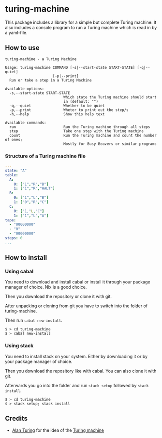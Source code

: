 # turing-machine

This package includes a library for a simple but complete Turing machine.
It also includes a console program to run a Turing machine which is read in by a yaml-file.

## How to use

```
turing-machine - a Turing Machine

Usage: turing-machine COMMAND [-s|--start-state START-STATE] [-q|--quiet] 
                      [-p|--print]
  Run or take a step in a Turing Machine

Available options:
  -s,--start-state START-STATE
                           Which state the Turing machine should start
                           in (default: "")
  -q,--quiet               Whether to be quiet
  -p,--print               Wheter to print out the step/s
  -h,--help                Show this help text

Available commands:
  run                      Run the Turing machine through all steps
  step                     Take one step with the Turing machine
  count                    Run the Turing machine and count the number of ones;
                           Mostly for Busy Beavers or similar programs
```

### Structure of a Turing machine file
```yaml
---
state: "A"
table:
  A:
    0: ["1","R","B"]
    1: ["1","R","HALT"]
  B:
    0: ["1","L","B"]
    1: ["0","R","C"]
  C:
    0: ["1,"L,"C"]
    1: ["1","L","A"]
tape:
  - "00000000"
  - "0"
  - "00000000"
steps: 0
...
```

## How to install
### Using cabal
You need to download and install cabal or install it through your package manager of choice. Nix is a good choice.

Then you download the repository or clone it with git.

After unpacking or cloning from git you have to switch into the folder of turing-machine.

Then run `cabal new-install`.

```
$ > cd turing-machine
$ > cabal new-install
```

### Using stack
You need to install stack on your system. Either by downloading it or by your package manager of choice.

Then you download the repository like with cabal. You can also clone it with git.

Afterwards you go into the folder and run `stack setup` followed by `stack install`.

```
$ > cd turing-machine
$ > stack setup; stack install
```

## Credits

- [Alan Turing](https://en.wikipedia.org/wiki/Alan_Turing) for the idea of the [Turing machine](https://en.wikipedia.org/wiki/Turing_machine)
